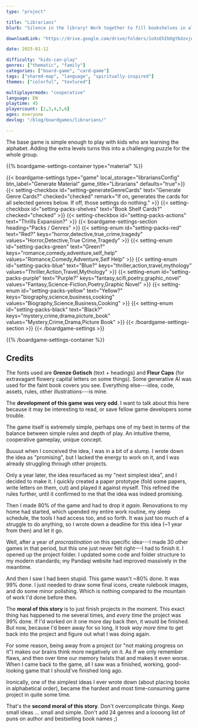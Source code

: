 ```yaml
---
type: "project"

title: "Librarians"
blurb: "Silence in the library! Work together to fill bookshelves in alphabetical order, but without any communication."

downloadLink: "https://drive.google.com/drive/folders/1oXsEhIbOgYbdzvjnbK0XVSkOymGM8KxX"

date: 2025-01-12

difficulty: "kids-can-play"
genres: ["thematic", "family"]
categories: ["board-game", "card-game"]
tags: ["shared-map", "language", "spiritually-inspired"]
themes: ["colorful", "textured"]

multiplayermode: "cooperative"
language: EN
playtime: 45
playercount: [2,3,4,5,6]
ages: everyone
devlog: "/blog/boardgames/librarians/"

---
```


The base game is simple enough to play with kids who are learning the alphabet. Adding the extra levels turns this into a challenging puzzle for the whole group.

{{% boardgame-settings-container type="material" %}}

{{< boardgame-settings type="game" local_storage="librariansConfig" btn_label="Generate Material" game_title="Librarians" defaults="true">}}
  {{< setting-checkbox id="setting-generateGenreCards" text="Generate Genre Cards?" checked="checked" remark="If on, generates the cards for all selected genres below. If off, those settings do nothing." >}}
  {{< setting-checkbox id="setting-packs-shelves" text="Book Shelf Cards?" checked="checked" >}}
  {{< setting-checkbox id="setting-packs-actions" text="Thrills Expansion?" >}}
  {{< boardgame-settings-section heading="Packs / Genres" >}}
    {{< setting-enum id="setting-packs-red" text="Red?" keys="horror,detective,true_crime,tragedy" values="Horror,Detective,True Crime,Tragedy" >}}
    {{< setting-enum id="setting-packs-green" text="Green?" keys="romance,comedy,adventure,self_help" values="Romance,Comedy,Adventure,Self Help" >}}
    {{< setting-enum id="setting-packs-blue" text="Blue?" keys="thriller,action,travel,mythology" values="Thriller,Action,Travel,Mythology" >}}
    {{< setting-enum id="setting-packs-purple" text="Purple?" keys="fantasy,scifi,poetry,graphic_novel" values="Fantasy,Science-Fiction,Poetry,Graphic Novel" >}}
    {{< setting-enum id="setting-packs-yellow" text="Yellow?" keys="biography,science,business,cooking" values="Biography,Science,Business,Cooking" >}}
    {{< setting-enum id="setting-packs-black" text="Black?" keys="mystery,crime,drama,picture_book" values="Mystery,Crime,Drama,Picture Book" >}}
  {{< /boardgame-settings-section >}}
{{< /boardgame-settings >}}

{{% /boardgame-settings-container %}}

## Credits

The fonts used are **Grenze Gotisch** (text + headings) and **Fleur Caps** (for extravagant flowery capital letters on some things). Some generative AI was used for the faint book covers you see. Everything else---idea, code, assets, rules, other illustrations---is mine.

The **development of this game was very odd**. I want to talk about this here because it may be interesting to read, or save fellow game developers some trouble.

The game itself is extremely simple, perhaps one of my best in terms of the balance between simple rules and depth of play. An intuitive theme, cooperative gameplay, unique concept.

Buuuut when I conceived the idea, I was in a bit of a slump. I wrote down the idea as "promising", but I lacked the energy to work on it, and I was already struggling through other projects.

Only a year later, the idea resurfaced as my "next simplest idea", and I decided to make it. I quickly created a paper prototype (fold some papers, write letters on them, cut) and played it against myself. This refined the rules further, until it confirmed to me that the idea was indeed promising.

Then I made 80% of the game and had to drop it _again_. Renovations to my home had started, which upended my entire work routine, my sleep schedule, the tools I had access too, and so forth. It was just too much of a struggle to do anything, so I wrote down a deadline for this idea (~1 year from then) and let it go.

Well, after a year of _procrastination_ on this specific idea---I made 30 other games in that period, but this one just never felt right---I had to finish it. I opened up the project folder. I updated some code and folder structure to my modern standards; my Pandaqi website had improved massively in the meantime. 

And then I saw I had been stupid. This game wasn't ~80% done. It was 99% done. I just needed to draw some final icons, create rulebook images, and do some minor polishing. Which is nothing compared to the mountain of work I'd done before then.

The **moral of this story** is to just finish projects in the moment. This exact thing has happened to me several times, and _every time_ the project was 99% done. If I'd worked on it one more day back then, it would be finished. But now, because I'd been away for so long, it took _way more time_ to get back into the project and figure out what I was doing again.

For some reason, being away from a project (or "not making progress on it") makes our brains think more negatively on it. As if we only remember flaws, and then over time our memory twists that and makes it even worse. When I came back to the game, all I saw was a finished, working, good-looking game that I should've finished long ago.

Ironically, one of the simplest ideas I ever wrote down (about placing books in alphabetical order), became the hardest and most time-consuming game project in quite some time.

That's the **second moral of this story**. Don't overcomplicate things. Keep small ideas ... small and simple. Don't add 24 genres and a loooong list of puns on author and bestselling book names ;)


